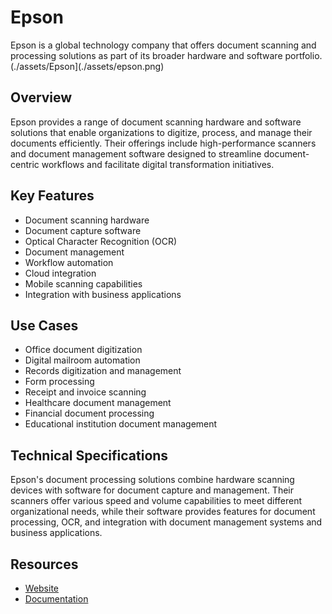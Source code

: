 
# Epson

Epson is a global technology company that offers document scanning and processing solutions as part of its broader hardware and software portfolio.(./assets/Epson](./assets/epson.png)

## Overview

Epson provides a range of document scanning hardware and software solutions that enable organizations to digitize, process, and manage their documents efficiently. Their offerings include high-performance scanners and document management software designed to streamline document-centric workflows and facilitate digital transformation initiatives.

## Key Features

- Document scanning hardware
- Document capture software
- Optical Character Recognition (OCR)
- Document management
- Workflow automation
- Cloud integration
- Mobile scanning capabilities
- Integration with business applications

## Use Cases

- Office document digitization
- Digital mailroom automation
- Records digitization and management
- Form processing
- Receipt and invoice scanning
- Healthcare document management
- Financial document processing
- Educational institution document management

## Technical Specifications

Epson's document processing solutions combine hardware scanning devices with software for document capture and management. Their scanners offer various speed and volume capabilities to meet different organizational needs, while their software provides features for document processing, OCR, and integration with document management systems and business applications.

## Resources

- [Website](https://www.epson.fr)
- [Documentation](https://www.epson.fr/products/scanners)
